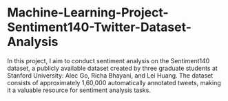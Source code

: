 # Machine-Learning-Project-Sentiment140-Twitter-Dataset-Analysis
In this project, I aim to conduct sentiment analysis on the Sentiment140 dataset, a publicly  available dataset created by three graduate students at Stanford University: Alec Go, Richa  Bhayani, and Lei Huang. The dataset consists of approximately 1,60,000 automatically annotated  tweets, making it a valuable resource for sentiment analysis tasks.
